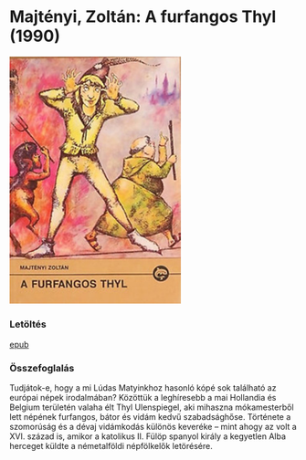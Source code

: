 # <a name="id_998">Majtényi, Zoltán: A furfangos Thyl (1990)</a>
<img src="https://github.com/BercziSandor/calibre_lib/raw/main/Majtenyi%2C%20Zoltan/A%20furfangos%20Thyl%20%28998%29/cover.jpg" alt="cover" width="300"/>

### Letöltés
[epub](https://github.com/BercziSandor/calibre_lib/raw/main/Majtenyi%2C%20Zoltan/A%20furfangos%20Thyl%20%28998%29/A%20furfangos%20Thyl%20-%20Majtenyi%2C%20Zoltan.epub)

### Összefoglalás
<p class="description">Tudjátok-e, hogy a mi Lúdas Matyinkhoz hasonló kópé sok található az európai népek irodalmában? Közöttük a leghíresebb a mai Hollandia és Belgium területén valaha élt Thyl Ulenspiegel, aki mihaszna mókamesterből lett népének furfangos, bátor és vidám kedvű szabadsághőse. Története a szomorúság és a dévaj vidámkodás különös keveréke – mint ahogy az volt a XVI. század is, amikor a katolikus II. Fülöp spanyol király a kegyetlen Alba herceget küldte a németalföldi népfölkelők letörésére.</p>


